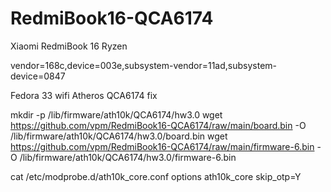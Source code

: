 # RedmiBook16-QCA6174

Xiaomi RedmiBook 16 Ryzen

vendor=168c,device=003e,subsystem-vendor=11ad,subsystem-device=0847

Fedora 33 wifi Atheros QCA6174 fix

mkdir -p /lib/firmware/ath10k/QCA6174/hw3.0
wget https://github.com/vpm/RedmiBook16-QCA6174/raw/main/board.bin -O /lib/firmware/ath10k/QCA6174/hw3.0/board.bin
wget https://github.com/vpm/RedmiBook16-QCA6174/raw/main/firmware-6.bin -O /lib/firmware/ath10k/QCA6174/hw3.0/firmware-6.bin

cat /etc/modprobe.d/ath10k_core.conf 
options ath10k_core skip_otp=Y
